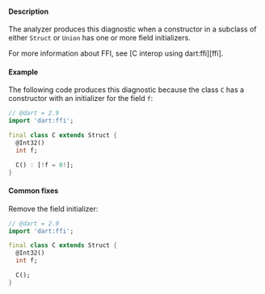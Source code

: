 #### Description

The analyzer produces this diagnostic when a constructor in a subclass of
either `Struct` or `Union` has one or more field initializers.

For more information about FFI, see [C interop using dart:ffi][ffi].

#### Example

The following code produces this diagnostic because the class `C` has a
constructor with an initializer for the field `f`:

```dart
// @dart = 2.9
import 'dart:ffi';

final class C extends Struct {
  @Int32()
  int f;

  C() : [!f = 0!];
}
```

#### Common fixes

Remove the field initializer:

```dart
// @dart = 2.9
import 'dart:ffi';

final class C extends Struct {
  @Int32()
  int f;

  C();
}
```